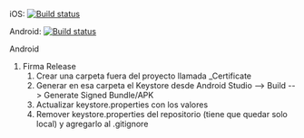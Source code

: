 iOS: [![Build status](https://build.appcenter.ms/v0.1/apps/e5d4a0df-2f59-4cc1-b94f-a6ef4dd37360/branches/dev/badge)](https://appcenter.ms)

Android: [![Build status](https://build.appcenter.ms/v0.1/apps/afcc0dd6-e114-4480-bdee-c63a264f4a09/branches/dev/badge)](https://appcenter.ms)



Android 
1. Firma Release
	1. Crear una carpeta fuera del proyecto llamada <MyProject>_Certificate
	2. Generar en esa carpeta el Keystore desde Android Studio --> Build --> Generate Signed Bundle/APK 
	3. Actualizar keystore.properties con los valores
	3. Remover keystore.properties del repositorio (tiene que quedar solo local) y agregarlo al .gitignore

